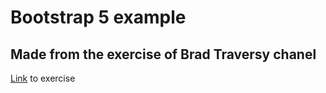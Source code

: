 # Bootstrap 5 example

## Made from the exercise of Brad Traversy chanel

[Link](https://www.youtube.com/watch?v=4sosXZsdy-s) to exercise
